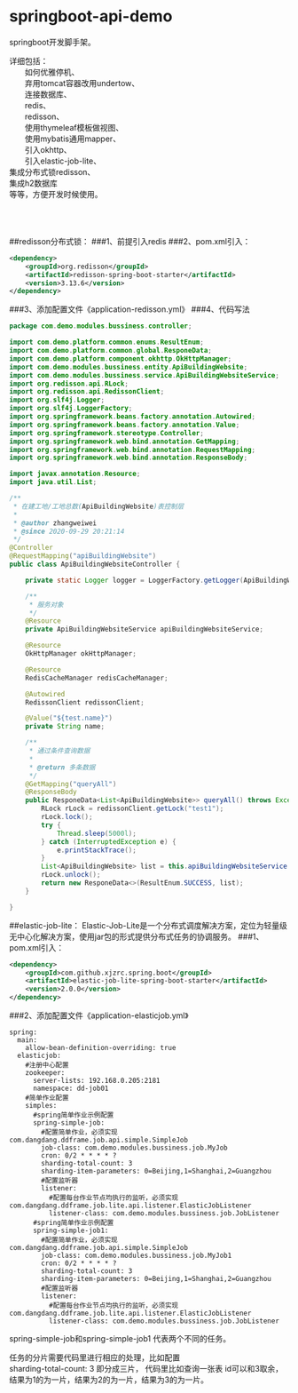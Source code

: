 # springboot-api-demo
springboot开发脚手架。

详细包括：<br>
　　如何优雅停机、<br>
　　弃用tomcat容器改用undertow、<br>
　　连接数据库、<br>
　　redis、<br>
　　redisson、<br>
　　使用thymeleaf模板做视图、<br>
　　使用mybatis通用mapper、<br>
　　引入okhttp、<br>
　　引入elastic-job-lite、<br>
   集成分布式锁redisson、<br>
   集成h2数据库<br>
等等，方便开发时候使用。<br><br><br><br>


##redisson分布式锁：
###1、前提引入redis
###2、pom.xml引入：
```xml
<dependency>
    <groupId>org.redisson</groupId>
    <artifactId>redisson-spring-boot-starter</artifactId>
    <version>3.13.6</version>
</dependency>
```
###3、添加配置文件《application-redisson.yml》
###4、代码写法

```java
package com.demo.modules.bussiness.controller;

import com.demo.platform.common.enums.ResultEnum;
import com.demo.platform.common.global.ResponeData;
import com.demo.platform.component.okhttp.OkHttpManager;
import com.demo.modules.bussiness.entity.ApiBuildingWebsite;
import com.demo.modules.bussiness.service.ApiBuildingWebsiteService;
import org.redisson.api.RLock;
import org.redisson.api.RedissonClient;
import org.slf4j.Logger;
import org.slf4j.LoggerFactory;
import org.springframework.beans.factory.annotation.Autowired;
import org.springframework.beans.factory.annotation.Value;
import org.springframework.stereotype.Controller;
import org.springframework.web.bind.annotation.GetMapping;
import org.springframework.web.bind.annotation.RequestMapping;
import org.springframework.web.bind.annotation.ResponseBody;

import javax.annotation.Resource;
import java.util.List;

/**
 * 在建工地/工地总数(ApiBuildingWebsite)表控制层
 *
 * @author zhangweiwei
 * @since 2020-09-29 20:21:14
 */
@Controller
@RequestMapping("apiBuildingWebsite")
public class ApiBuildingWebsiteController {

    private static Logger logger = LoggerFactory.getLogger(ApiBuildingWebsiteController.class);

    /**
     * 服务对象
     */
    @Resource
    private ApiBuildingWebsiteService apiBuildingWebsiteService;

    @Resource
    OkHttpManager okHttpManager;

    @Resource
    RedisCacheManager redisCacheManager;

    @Autowired
    RedissonClient redissonClient;

    @Value("${test.name}")
    private String name;

    /**
     * 通过条件查询数据
     *
     * @return 多条数据
     */
    @GetMapping("queryAll")
    @ResponseBody
    public ResponeData<List<ApiBuildingWebsite>> queryAll() throws Exception {
        RLock rLock = redissonClient.getLock("test1");
        rLock.lock();
        try {
            Thread.sleep(5000l);
        } catch (InterruptedException e) {
            e.printStackTrace();
        }
        List<ApiBuildingWebsite> list = this.apiBuildingWebsiteService.queryAll();
        rLock.unlock();
        return new ResponeData<>(ResultEnum.SUCCESS, list);
    }

}
```


##elastic-job-lite：
Elastic-Job-Lite是一个分布式调度解决方案，定位为轻量级无中心化解决方案，使用jar包的形式提供分布式任务的协调服务。
###1、pom.xml引入：
```xml
<dependency>
    <groupId>com.github.xjzrc.spring.boot</groupId>
    <artifactId>elastic-job-lite-spring-boot-starter</artifactId>
    <version>2.0.0</version>
</dependency>
```
###2、添加配置文件《application-elasticjob.yml》

```
spring:
  main:
    allow-bean-definition-overriding: true
  elasticjob:
    #注册中心配置
    zookeeper:
      server-lists: 192.168.0.205:2181
      namespace: dd-job01
    #简单作业配置
    simples:
      #spring简单作业示例配置
      spring-simple-job:
        #配置简单作业，必须实现com.dangdang.ddframe.job.api.simple.SimpleJob
        job-class: com.demo.modules.bussiness.job.MyJob
        cron: 0/2 * * * * ?
        sharding-total-count: 3
        sharding-item-parameters: 0=Beijing,1=Shanghai,2=Guangzhou
        #配置监听器
        listener:
          #配置每台作业节点均执行的监听，必须实现com.dangdang.ddframe.job.lite.api.listener.ElasticJobListener
          listener-class: com.demo.modules.bussiness.job.JobListener
      #spring简单作业示例配置
      spring-simple-job1:
        #配置简单作业，必须实现com.dangdang.ddframe.job.api.simple.SimpleJob
        job-class: com.demo.modules.bussiness.job.MyJob1
        cron: 0/2 * * * * ?
        sharding-total-count: 3
        sharding-item-parameters: 0=Beijing,1=Shanghai,2=Guangzhou
        #配置监听器
        listener:
          #配置每台作业节点均执行的监听，必须实现com.dangdang.ddframe.job.lite.api.listener.ElasticJobListener
          listener-class: com.demo.modules.bussiness.job.JobListener
```

spring-simple-job和spring-simple-job1 代表两个不同的任务。

任务的分片需要代码里进行相应的处理，比如配置<br>
sharding-total-count: 3
即分成三片， 代码里比如查询一张表 id可以和3取余，结果为1的为一片，结果为2的为一片，结果为3的为一片。
